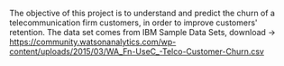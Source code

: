 
The objective of this project is to understand and predict the churn of a telecommunication firm customers, in order to improve customers' retention.
The data set comes from IBM Sample Data Sets, download -> https://community.watsonanalytics.com/wp-content/uploads/2015/03/WA_Fn-UseC_-Telco-Customer-Churn.csv




